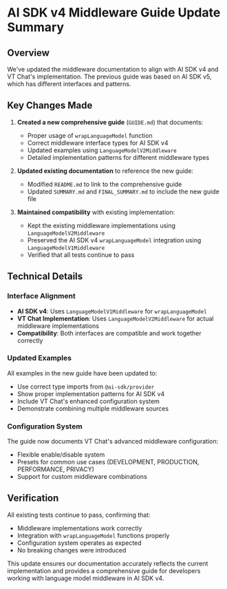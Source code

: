 # AI SDK v4 Middleware Guide Update Summary

## Overview

We've updated the middleware documentation to align with AI SDK v4 and VT Chat's implementation. The previous guide was based on AI SDK v5, which has different interfaces and patterns.

## Key Changes Made

1. **Created a new comprehensive guide** (`GUIDE.md`) that documents:
    - Proper usage of `wrapLanguageModel` function
    - Correct middleware interface types for AI SDK v4
    - Updated examples using `LanguageModelV2Middleware`
    - Detailed implementation patterns for different middleware types

2. **Updated existing documentation** to reference the new guide:
    - Modified `README.md` to link to the comprehensive guide
    - Updated `SUMMARY.md` and `FINAL_SUMMARY.md` to include the new guide file

3. **Maintained compatibility** with existing implementation:
    - Kept the existing middleware implementations using `LanguageModelV2Middleware`
    - Preserved the AI SDK v4 `wrapLanguageModel` integration using `LanguageModelV1Middleware`
    - Verified that all tests continue to pass

## Technical Details

### Interface Alignment

- **AI SDK v4**: Uses `LanguageModelV1Middleware` for `wrapLanguageModel`
- **VT Chat Implementation**: Uses `LanguageModelV2Middleware` for actual middleware implementations
- **Compatibility**: Both interfaces are compatible and work together correctly

### Updated Examples

All examples in the new guide have been updated to:

- Use correct type imports from `@ai-sdk/provider`
- Show proper implementation patterns for AI SDK v4
- Include VT Chat's enhanced configuration system
- Demonstrate combining multiple middleware sources

### Configuration System

The guide now documents VT Chat's advanced middleware configuration:

- Flexible enable/disable system
- Presets for common use cases (DEVELOPMENT, PRODUCTION, PERFORMANCE, PRIVACY)
- Support for custom middleware combinations

## Verification

All existing tests continue to pass, confirming that:

- Middleware implementations work correctly
- Integration with `wrapLanguageModel` functions properly
- Configuration system operates as expected
- No breaking changes were introduced

This update ensures our documentation accurately reflects the current implementation and provides a comprehensive guide for developers working with language model middleware in AI SDK v4.
